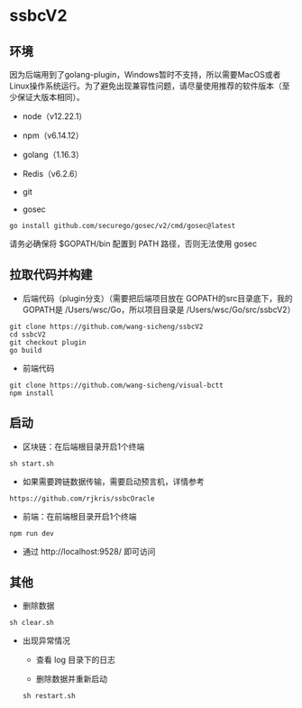 # ssbcV2

## 环境
因为后端用到了golang-plugin，Windows暂时不支持，所以需要MacOS或者Linux操作系统运行。为了避免出现兼容性问题，请尽量使用推荐的软件版本（至少保证大版本相同）。

* node（v12.22.1）

* npm（v6.14.12）

* golang（1.16.3）

* Redis（v6.2.6）

* git

* gosec
```shell
go install github.com/securego/gosec/v2/cmd/gosec@latest
```
请务必确保将 $GOPATH/bin 配置到 PATH 路径，否则无法使用 gosec

## 拉取代码并构建

* 后端代码（plugin分支）（需要把后端项目放在 GOPATH的src目录底下，我的GOPATH是 /Users/wsc/Go，所以项目目录是 /Users/wsc/Go/src/ssbcV2）

```
git clone https://github.com/wang-sicheng/ssbcV2
cd ssbcV2
git checkout plugin
go build
```

* 前端代码
```
git clone https://github.com/wang-sicheng/visual-bctt
npm install
```

## 启动
* 区块链：在后端根目录开启1个终端
```
sh start.sh
```

* 如果需要跨链数据传输，需要启动预言机，详情参考
```
https://github.com/rjkris/ssbcOracle
```

* 前端：在前端根目录开启1个终端
```
npm run dev
```

* 通过 http://localhost:9528/ 即可访问


## 其他
* 删除数据
```
sh clear.sh 
```

* 出现异常情况
    * 查看 log 目录下的日志
  
    * 删除数据并重新启动
    ```shell
    sh restart.sh
    ```

